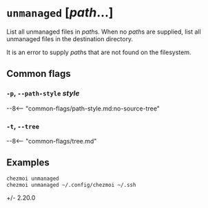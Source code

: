 # `unmanaged` [*path*...]

List all unmanaged files in *path*s. When no *path*s are supplied, list all
unmanaged files in the destination directory.

It is an error to supply *path*s that are not found on the filesystem.

## Common flags

### `-p`, `--path-style` *style*

--8<-- "common-flags/path-style.md:no-source-tree"

### `-t`, `--tree`

--8<-- "common-flags/tree.md"

## Examples

```sh
chezmoi unmanaged
chezmoi unmanaged ~/.config/chezmoi ~/.ssh
```

+/- 2.20.0
